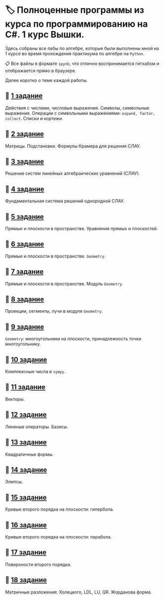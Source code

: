 # :label: Полноценные программы из курса по программированию на C#. 1 курс Вышки.
Здесь собраны все лабы по алгебре, которые были выполнены мной на 1 курсе во время прохождения практикума по алгебре на `Python`. 

:clipboard: Все файлы в формате `ipynb`, что отлично воспринимается гитхабом и отображается прямо в браузере.

Далее коротко о теме каждой работы. 

## :pushpin: [1 задание](/Alg_01_2020.ipynb)

Действия с числами, числовые выражения. Символы, символьные выражения. Операции с символьными выражениями: `expand, factor, collect`. Списки и кортежи.

## :pushpin: [2 задание](/Alg_02_2020.ipynb)

Матрицы. Подстановки. Формулы Крамера для решения СЛАУ. 

## :pushpin: [3 задание](/Alg_03_2020.ipynb)

Решение систем линейных алгебраических уравнений (СЛАУ).

## :pushpin: [4 задание](/Alg_04_2020.ipynb)

Фундаментальная система решений однородной СЛАУ.

## :pushpin: [5 задание](/Alg_05_2020.ipynb)

Прямые и плоскости в пространстве. Уравнения прямых и плоскостей.

## :pushpin: [6 задание](/Alg_06_2020.ipynb)

Прямые и плоскости в пространстве. `Geometry`.

## :pushpin: [7 задание](/Alg_07_2020.ipynb)

Прямые и плоскости в пространстве. Модуль `Geometry`.

## :pushpin: [8 задание](/Alg_08_2020.ipynb)

Проекции, сегменты, лучи в модуле `Geometry`.

## :pushpin: [9 задание](/Alg_09_2020.ipynb)

`Geometry`: многоугольники на плоскости, принадлежность точки многоугольнику.

## :pushpin: [10 задание](/Alg_10_2020.ipynb)

Комплексные числа в `sympy`.

## :pushpin: [11 задание](/Alg_11_2020.ipynb)

Векторы.

## :pushpin: [12 задание](/Alg_12_2020.ipynb)

Линеные операторы. Базисы.

## :pushpin: [13 задание](/Alg_13_2020.ipynb)

Квадратичные формы.

## :pushpin: [14 задание](/Alg_14_2020.ipynb)

Элипсы.

## :pushpin: [15 задание](/Alg_15_2020.ipynb)

Кривые второго порядка на плоскости: гипербола.

## :pushpin: [16 задание](/Alg_16_2020.ipynb)

Кривые второго порядка на плоскости: парабола.

## :pushpin: [17 задание](/Alg_17_2020.ipynb)

Поверхности второго порядка.

## :pushpin: [18 задание](/Alg_18_2020.ipynb)

Матричные разложения: Холецкого, LDL, LU, QR. Жорданова форма.